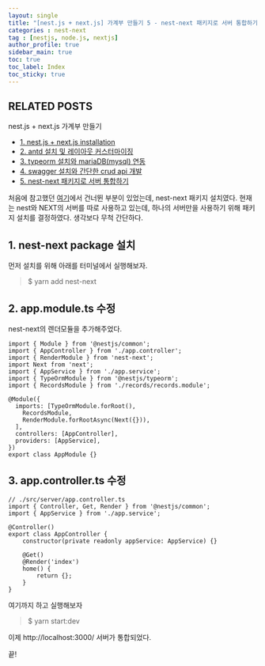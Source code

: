 ```yaml
---
layout: single
title: "[nest.js + next.js] 가계부 만들기 5 - nest-next 패키지로 서버 통합하기"
categories : nest-next
tag : [nestjs, node.js, nextjs]
author_profile: true
sidebar_main: true
toc: true
toc_label: Index
toc_sticky: true
---
```

## RELATED POSTS  
nest.js + next.js 가계부 만들기                                            
- [1. nest.js + next.js installation](https://iamhmin.github.io/nest-next/housekeeping-book-1/) 
- [2. antd 설치 및 레이아웃 커스터마이징 ](https://iamhmin.github.io/nest-next/housekeeping-book-2/)       
- [3. typeorm 설치와 mariaDB(mysql) 연동 ](https://iamhmin.github.io/nest-next/housekeeping-book-3/) 
- [4. swagger 설치와 간단한 crud api 개발 ](https://iamhmin.github.io/nest-next/housekeeping-book-4/)  
- [5. nest-next 패키지로 서버 통합하기 ](https://iamhmin.github.io/nest-next/housekeeping-book-5/)  

처음에 참고했던 [여기](https://dev.to/yakovlev_alexey/creating-a-project-with-nestjs-nextjs-3i1i)에서 건너뛴 부분이 있었는데, nest-next 패키지 설치였다. 현재는 nest와 NEXT의 서버를 따로 사용하고 있는데, 하나의 서버만을 사용하기 위해 패키지 설치를 결정하였다. 생각보다 무척 간단하다.

## 1. nest-next package 설치
먼저 설치를 위해 아래를 터미널에서 실행해보자.

>$ yarn add nest-next

## 2. app.module.ts 수정
nest-next의 렌더모듈을 추가해주었다.


```
import { Module } from '@nestjs/common';
import { AppController } from './app.controller';
import { RenderModule } from 'nest-next';
import Next from 'next';
import { AppService } from './app.service';
import { TypeOrmModule } from '@nestjs/typeorm';
import { RecordsModule } from './records/records.module';

@Module({
  imports: [TypeOrmModule.forRoot(), 
    RecordsModule,
    RenderModule.forRootAsync(Next({})),
  ],
  controllers: [AppController],
  providers: [AppService],
})
export class AppModule {}

```


## 3. app.controller.ts 수정



```
// ./src/server/app.controller.ts
import { Controller, Get, Render } from '@nestjs/common';
import { AppService } from './app.service';

@Controller()
export class AppController {
    constructor(private readonly appService: AppService) {}

    @Get()
    @Render('index')
    home() {
        return {};
    }
}
```

여기까지 하고 실행해보자

>$ yarn start:dev

이제 http://localhost:3000/ 서버가 통합되었다.


끝!


<br>
<script async src="https://pagead2.googlesyndication.com/pagead/js/adsbygoogle.js?client=ca-pub-6596953683217931"
     crossorigin="anonymous"></script>
<ins class="adsbygoogle"
     style="display:block"
     data-ad-format="fluid"
     data-ad-layout-key="-i5+5+1+2-3"
     data-ad-client="ca-pub-6596953683217931"
     data-ad-slot="2948544388"></ins>
<script>
     (adsbygoogle = window.adsbygoogle || []).push({});
</script>